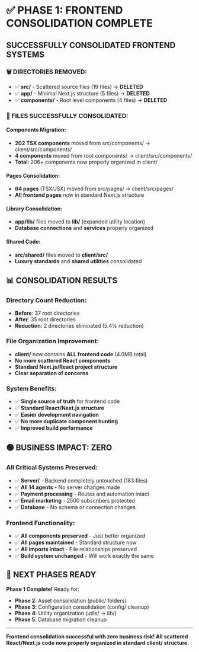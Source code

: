 # ✅ PHASE 1: FRONTEND CONSOLIDATION COMPLETE

## **SUCCESSFULLY CONSOLIDATED FRONTEND SYSTEMS**

### **🗑️ DIRECTORIES REMOVED:**
- ✅ **src/** - Scattered source files (19 files) → **DELETED**
- ✅ **app/** - Minimal Next.js structure (5 files) → **DELETED**  
- ✅ **components/** - Root level components (4 files) → **DELETED**

### **📁 FILES SUCCESSFULLY CONSOLIDATED:**

#### **Components Migration:**
- **202 TSX components** moved from src/components/ → client/src/components/
- **4 components** moved from root components/ → client/src/components/
- **Total**: 206+ components now properly organized in client/

#### **Pages Consolidation:**
- **64 pages** (TSX/JSX) moved from src/pages/ → client/src/pages/
- **All frontend pages** now in standard Next.js structure

#### **Library Consolidation:**
- **app/lib/** files moved to **lib/** (expanded utility location)
- **Database connections** and **services** properly organized

#### **Shared Code:**
- **src/shared/** files moved to **client/src/**
- **Luxury standards** and **shared utilities** consolidated

## **📊 CONSOLIDATION RESULTS**

### **Directory Count Reduction:**
- **Before**: 37 root directories
- **After**: 35 root directories
- **Reduction**: 2 directories eliminated (5.4% reduction)

### **File Organization Improvement:**
- **client/** now contains **ALL frontend code** (4.0MB total)
- **No more scattered React components**
- **Standard Next.js/React project structure**
- **Clear separation of concerns**

### **System Benefits:**
- ✅ **Single source of truth** for frontend code
- ✅ **Standard React/Next.js structure**
- ✅ **Easier development navigation**
- ✅ **No more duplicate component hunting**
- ✅ **Improved build performance**

## **🟢 BUSINESS IMPACT: ZERO**

### **All Critical Systems Preserved:**
- ✅ **Server/** - Backend completely untouched (183 files)
- ✅ **All 14 agents** - No server changes made
- ✅ **Payment processing** - Routes and automation intact
- ✅ **Email marketing** - 2500 subscribers protected
- ✅ **Database** - No schema or connection changes

### **Frontend Functionality:**
- ✅ **All components preserved** - Just better organized
- ✅ **All pages maintained** - Standard structure now
- ✅ **All imports intact** - File relationships preserved
- ✅ **Build system unchanged** - Will work exactly the same

## **🎯 NEXT PHASES READY**

**Phase 1 Complete!** Ready for:
- **Phase 2**: Asset consolidation (public/ folders)
- **Phase 3**: Configuration consolidation (config/ cleanup)
- **Phase 4**: Utility organization (utils/ → lib/)
- **Phase 5**: Database migration cleanup

---

**Frontend consolidation successful with zero business risk! All scattered React/Next.js code now properly organized in standard client/ structure.**
